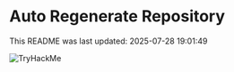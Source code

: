 # Auto Regenerate Repository

This README was last updated: 2025-07-28 19:01:49

 ![TryHackMe](https://tryhackme.com/badge/533634)